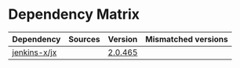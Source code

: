 # Dependency Matrix

Dependency | Sources | Version | Mismatched versions
---------- | ------- | ------- | -------------------
[jenkins-x/jx](https://github.com/jenkins-x/jx) |  | [2.0.465](https://github.com/jenkins-x/jx/releases/tag/v2.0.465) | 
